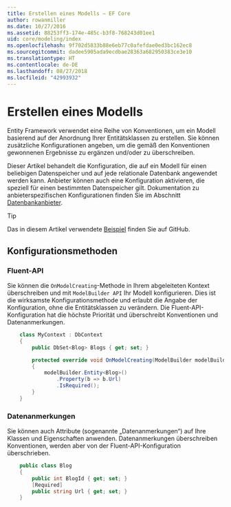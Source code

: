 ```yaml
---
title: Erstellen eines Modells – EF Core
author: rowanmiller
ms.date: 10/27/2016
ms.assetid: 88253ff3-174e-485c-b3f8-768243d01ee1
uid: core/modeling/index
ms.openlocfilehash: 9f702d5833b88e6eb77c0afefdae0ed3bc162ec8
ms.sourcegitcommit: dadee5905ada9ecdbae28363a682950383ce3e10
ms.translationtype: HT
ms.contentlocale: de-DE
ms.lasthandoff: 08/27/2018
ms.locfileid: "42993932"
---
```

# <a name="creating-a-model"></a>Erstellen eines Modells

Entity Framework verwendet eine Reihe von Konventionen, um ein Modell basierend auf der Anordnung Ihrer Entitätsklassen zu erstellen. Sie können zusätzliche Konfigurationen angeben, um die gemäß den Konventionen gewonnenen Ergebnisse zu ergänzen und/oder zu überschreiben.

Dieser Artikel behandelt die Konfiguration, die auf ein Modell für einen beliebigen Datenspeicher und auf jede relationale Datenbank angewendet werden kann. Anbieter können auch eine Konfiguration aktivieren, die speziell für einen bestimmten Datenspeicher gilt. Dokumentation zu anbieterspezifischen Konfigurationen finden Sie im Abschnitt [Datenbankanbieter](../providers/index.md).

> [!TIP]  
> Das in diesem Artikel verwendete [Beispiel](https://github.com/aspnet/EntityFramework.Docs/tree/master/samples) finden Sie auf GitHub.

## <a name="methods-of-configuration"></a>Konfigurationsmethoden

### <a name="fluent-api"></a>Fluent-API

Sie können die `OnModelCreating`-Methode in Ihrem abgeleiteten Kontext überschreiben und mit `ModelBuilder API` Ihr Modell konfigurieren. Dies ist die wirksamste Konfigurationsmethode und erlaubt die Angabe der Konfiguration, ohne die Entitätsklassen zu verändern. Die Fluent-API-Konfiguration hat die höchste Priorität und überschreibt Konventionen und Datenanmerkungen.

<!-- [!code-csharp[Main](samples/core/Modeling/FluentAPI/Samples/Required.cs?range=5-15&highlight=5-10)] -->

``` csharp
    class MyContext : DbContext
    {
        public DbSet<Blog> Blogs { get; set; }

        protected override void OnModelCreating(ModelBuilder modelBuilder)
        {
            modelBuilder.Entity<Blog>()
                .Property(b => b.Url)
                .IsRequired();
        }
    }
```

### <a name="data-annotations"></a>Datenanmerkungen

Sie können auch Attribute (sogenannte „Datenanmerkungen“) auf Ihre Klassen und Eigenschaften anwenden. Datenanmerkungen überschreiben Konventionen, werden aber von der Fluent-API-Konfiguration überschrieben.

<!-- [!code-csharp[Main](samples/core/Modeling/DataAnnotations/Samples/Required.cs?range=11-16&highlight=4)] -->
``` csharp
    public class Blog
    {
        public int BlogId { get; set; }
        [Required]
        public string Url { get; set; }
    }
```
